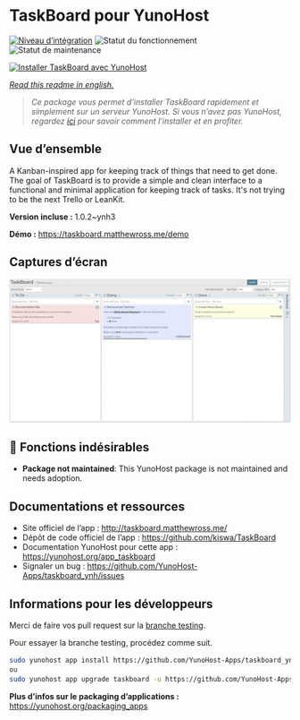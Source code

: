 <!--
N.B.: This README was automatically generated by https://github.com/YunoHost/apps/tree/master/tools/README-generator
It shall NOT be edited by hand.
-->

# TaskBoard pour YunoHost

[![Niveau d’intégration](https://dash.yunohost.org/integration/taskboard.svg)](https://dash.yunohost.org/appci/app/taskboard) ![Statut du fonctionnement](https://ci-apps.yunohost.org/ci/badges/taskboard.status.svg) ![Statut de maintenance](https://ci-apps.yunohost.org/ci/badges/taskboard.maintain.svg)

[![Installer TaskBoard avec YunoHost](https://install-app.yunohost.org/install-with-yunohost.svg)](https://install-app.yunohost.org/?app=taskboard)

*[Read this readme in english.](./README.md)*

> *Ce package vous permet d’installer TaskBoard rapidement et simplement sur un serveur YunoHost.
Si vous n’avez pas YunoHost, regardez [ici](https://yunohost.org/#/install) pour savoir comment l’installer et en profiter.*

## Vue d’ensemble

A Kanban-inspired app for keeping track of things that need to get done.
The goal of TaskBoard is to provide a simple and clean interface to a functional and minimal application for keeping track of tasks. It's not trying to be the next Trello or LeanKit.

**Version incluse :** 1.0.2~ynh3

**Démo :** https://taskboard.matthewross.me/demo

## Captures d’écran

![Capture d’écran de TaskBoard](./doc/screenshots/screenshots.png)

## :red_circle: Fonctions indésirables

- **Package not maintained**: This YunoHost package is not maintained and needs adoption.

## Documentations et ressources

* Site officiel de l’app : <http://taskboard.matthewross.me/>
* Dépôt de code officiel de l’app : <https://github.com/kiswa/TaskBoard>
* Documentation YunoHost pour cette app : <https://yunohost.org/app_taskboard>
* Signaler un bug : <https://github.com/YunoHost-Apps/taskboard_ynh/issues>

## Informations pour les développeurs

Merci de faire vos pull request sur la [branche testing](https://github.com/YunoHost-Apps/taskboard_ynh/tree/testing).

Pour essayer la branche testing, procédez comme suit.

``` bash
sudo yunohost app install https://github.com/YunoHost-Apps/taskboard_ynh/tree/testing --debug
ou
sudo yunohost app upgrade taskboard -u https://github.com/YunoHost-Apps/taskboard_ynh/tree/testing --debug
```

**Plus d’infos sur le packaging d’applications :** <https://yunohost.org/packaging_apps>